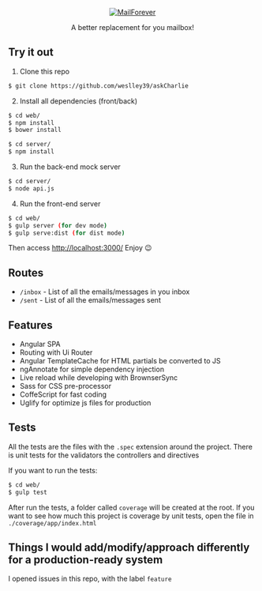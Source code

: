 <p align="center">
  <a href="http://sweetalert.js.org">
    <img alt="MailForever" src="https://user-images.githubusercontent.com/5286092/30724076-d12cdd6c-9f11-11e7-8e3c-d4c8da040c41.png">
  </a>
</p>

<p align="center">
  A better replacement for you mailbox!
</p>

## Try it out


1. Clone this repo
```bash
$ git clone https://github.com/weslley39/askCharlie
```

2. Install all dependencies (front/back)
```bash
$ cd web/
$ npm install
$ bower install

$ cd server/
$ npm install
```

3. Run the back-end mock server
```bash
$ cd server/
$ node api.js
```

4. Run the front-end server
```bash
$ cd web/
$ gulp server (for dev mode)
$ gulp serve:dist (for dist mode)
```

Then access [http://localhost:3000/](http://localhost:3000/)
Enjoy 😉


## Routes
- `/inbox` - List of all the emails/messages in you inbox
- `/sent` - List of all the emails/messages sent

## Features
- Angular SPA
- Routing with Ui Router
- Angular TemplateCache for HTML partials be converted to JS
- ngAnnotate for simple dependency injection
- Live reload while developing with BrownserSync
- Sass for CSS pre-processor
- CoffeScript for fast coding
- Uglify for optimize js files for production

## Tests
All the tests are the files with the `.spec` extension around the project. There is unit tests for the validators the controllers and directives

If you want to run the tests:
```bash
$ cd web/
$ gulp test
```

After run the tests, a folder called `coverage` will be created at the root. If you want to see how much this project is coverage by unit tests, open the file in `./coverage/app/index.html`

## Things I would add/modify/approach differently for a production-ready system
I opened issues in this repo, with the label `feature`
